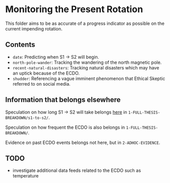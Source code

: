 # Monitoring the Present Rotation

This folder aims to be as accurate of a progress indicator as possible on the current impending rotation.

## Contents

- `date`: Predicting when S1 -> S2 will begin.
- `north-pole-wander`: Tracking the wandering of the north magnetic pole.
- `recent-natural-disasters`: Tracking natural disasters which may have an uptick because of the ECDO.
- `shudder`: Referencing a vague imminent phenomenon that Ethical Skeptic referred to on social media.

## Information that belongs elsewhere

Speculation on how long S1 -> S2 will take belongs [here](https://github.com/sovrynn/ecdo/tree/master/1-FULL-THESIS-BREAKDOWN/s1-to-s2) in `1-FULL-THESIS-BREAKDOWN/s1-to-s2/`.

Speculation on how frequent the ECDO is also belongs in `1-FULL-THESIS-BREAKDOWN/`.

Evidence on past ECDO events belongs not here, but in `2-ADHOC-EVIDENCE`.

## TODO

- investigate additional data feeds related to the ECDO such as temperature
